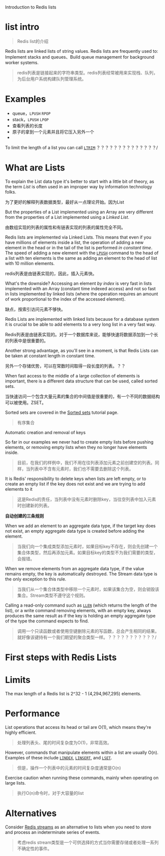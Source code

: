

Introduction to Redis lists

# list intro

>Redis list的介绍

Redis lists are linked lists of string values. Redis lists are frequently used to: Implement stacks and queues、Build queue management for background worker systems.

>redis列表是链接起来的字符串类型。redis列表经常被用来实现栈、队列，为后台用户系统构建队列管理系统。


# Examples

+ queue，`LPUSH` `RPOP`
+ stack，`LPUSH` `LPOP`
+ 查看列表的长度
+ 原子的拿到一个元素并且将它压入另外一个
+

To limit the length of a list you can call [`LTRIM`](https://redis.io/commands/ltrim):？？？？？？？？？？？？？？/

# What are Lists

To explain the List data type it's better to start with a little bit of theory, as the term _List_ is often used in an improper way by information technology folks.


为了更好的解释列表数据类型，最好从一点理论开始。因为List


But the properties of a List implemented using an Array are very different from the properties of a List implemented using a _Linked List_.

由数组实现的列表的属性和有链表实现的列表的属性完全不同。

Redis lists are implemented via Linked Lists. This means that even if you have millions of elements inside a list, the operation of adding a new element in the head or in the tail of the list is performed _in constant time_. The speed of adding a new element with the [`LPUSH`](https://redis.io/commands/lpush) command to the head of a list with ten elements is the same as adding an element to the head of list with 10 million elements.

redis列表是由链表实现的，因此，插入元素快。

What's the downside? Accessing an element _by index_ is very fast in lists implemented with an Array (constant time indexed access) and not so fast in lists implemented by linked lists (where the operation requires an amount of work proportional to the index of the accessed element).

缺点，按索引访问元素不够快。


Redis Lists are implemented with linked lists because for a database system it is crucial to be able to add elements to a very long list in a very fast way.

Redis列表是由链表实现的。对于一个数据库来说，能够快速将数据添加到一个长的列表中是很重要的。

Another strong advantage, as you'll see in a moment, is that Redis Lists can be taken at constant length in constant time.

另外一个存储优势，可以在常数时间取得一段长度的列表。？？



When fast access to the middle of a large collection of elements is important, there is a different data structure that can be used, called sorted sets.

当快速访问一个包含大量元素的集合的中间值是很重要的，有一个不同的数据结构可以被使用。ZSET。

Sorted sets are covered in the [Sorted sets](https://redis.io/docs/data-types/sorted-sets) tutorial page.

>有序集合



















Automatic creation and removal of keys

So far in our examples we never had to create empty lists before pushing elements, or removing empty lists when they no longer have elements inside.

>目前，在我们的样例中，我们不用在往列表添加元素之前创建空的列表。同样，当列表中不含有元素时，我们也不需要去删除这个列表。

It is Redis' responsibility to delete keys when lists are left empty, or to create an empty list if the key does not exist and we are trying to add elements to it

>这是Redis的责任，当列表中没有元素时删除key，当往空列表中加入元素时创建新的列表。

**自动创建的三条规则**

When we add an element to an aggregate data type, if the target key does not exist, an empty aggregate data type is created before adding the element.

>当我们向一个集成类型添加元素时，如果目标key不存在，则会先创建一个集合体类型，然后再添加元素。如果目标key的类型不为我们需要的类型，会报错。

When we remove elements from an aggregate data type, if the value remains empty, the key is automatically destroyed. The Stream data type is the only exception to this rule.

>当我们从一个集合体类型中移除一个元素时，如果该集合为空，则会销毁该集合。Stream类型不遵守这个规则。

Calling a read-only command such as [`LLEN`](https://redis.io/commands/llen) (which returns the length of the list), or a write command removing elements, with an empty key, always produces the same result as if the key is holding an empty aggregate type of the type the command expects to find.

>调用一个只读函数或者使用空键删除元素的写函数，总会产生相同的结果。就好像该键持有一个我们期望的聚合类型一样。？？？？？？？？？？？/




# First steps with Redis Lists



# Limits

The max length of a Redis list is 2^32 - 1 (4,294,967,295) elements.



# Performance

List operations that access its head or tail are O(1), which means they're highly efficient.

>处理列表头、尾的时间复杂度为O(1)，非常高效。

However, commands that manipulate elements within a list are usually O(n). Examples of these include [`LINDEX`](https://redis.io/commands/lindex), [`LINSERT`](https://redis.io/commands/linsert), and [`LSET`](https://redis.io/commands/lset).

>但是，操作一个列表中的元素的时间复杂度通常是O(n)

Exercise caution when running these commands, mainly when operating on large lists.

>执行O(n)命令时，对于大容量的list



# Alternatives

Consider [Redis streams](https://redis.io/docs/data-types/streams) as an alternative to lists when you need to store and process an indeterminate series of events.

>考虑redis stream类型是一个可供选择的方式当你需要存储或者处理一系列不确定性的事件。





